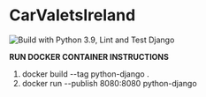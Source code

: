# CarValetsIreland


![Build with Python 3.9, Lint and Test Django](https://github.com/dylank09/CarValetsIreland/actions/workflows/django.yml/badge.svg)




**RUN DOCKER CONTAINER INSTRUCTIONS**


1.   docker build --tag python-django .
2.   docker run --publish 8080:8080 python-django
